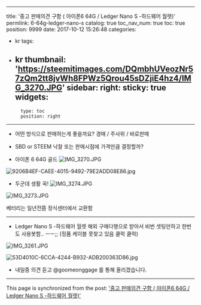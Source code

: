 
---
title: '중고 판매의견 구함 ( 아이폰6 64G / Ledger Nano S -하드웨어 월렛)'
permlink: 6-64g-ledger-nano-s
catalog: true
toc_nav_num: true
toc: true
position: 9999
date: 2017-10-12 15:26:48
categories:
- kr
tags:
- kr
thumbnail: 'https://steemitimages.com/DQmbhUVeozNr57zQm2tt8jvWh8FPWz5Qrou45sDZjiE4hz4/IMG_3270.JPG'
sidebar:
    right:
        sticky: true
widgets:
    -
        type: toc
        position: right
---


- 어떤 방식으로 판매하는게 좋을까요? 
경매 / 주사위 / 바로판매 

- SBD or STEEM 낙찰 또는 판매시점에 가격만큼 결정할까?


 - 아이폰 6 64G 골드
![IMG_3270.JPG](https://steemitimages.com/DQmbhUVeozNr57zQm2tt8jvWh8FPWz5Qrou45sDZjiE4hz4/IMG_3270.JPG)

![9206B4EF-CAEE-4015-9492-79E2ADD08E86.jpg](https://steemitimages.com/DQmerfK1fdFDQELuVqo43HkUZLHJT5WUkVBecqGzh3Fd239/9206B4EF-CAEE-4015-9492-79E2ADD08E86.jpg)

- 두군데 생활 꼭!
![IMG_3274.JPG](https://steemitimages.com/DQmeQTLvF5gJEorakVnqDG86MzsyWgRsk7V7ArirEeSSUuV/IMG_3274.JPG)

![IMG_3273.JPG](https://steemitimages.com/DQmZoGzUMRfD7LF3PvJ2fWQ9u4uUpKeX71WjFdUTUfjKB5H/IMG_3273.JPG)

베터리는 일년전쯤 정식센터에서 교환함 

---
-  Ledger Nano S -하드웨어 월렛
해외 구매다행으로 받아서 비번 셋팅만하고 한번도 사용봇함.. ㅡㅡ;; (정품 케이블 못찾고 있음 쿨럭 쿨럭)

![IMG_3261.JPG](https://steemitimages.com/DQmV22S29XfQBm5rF8CUZChKbE21PQUeV4iKi1kcus1shsa/IMG_3261.JPG)

![53D4010C-6CCA-4244-B932-ADB200363D86.jpg](https://steemitimages.com/DQmbJbCmMaMBtQW9bi3xYncrcmk2Nhav8DJkoi9gmVb4LgH/53D4010C-6CCA-4244-B932-ADB200363D86.jpg)

- 내일중 의견 듣고 @goomeonggage 를 통해 올리겠습니다.

- - -

This page is synchronized from the post: ['중고 판매의견 구함 ( 아이폰6 64G / Ledger Nano S -하드웨어 월렛)'](https://steemit.com/@kingbit/6-64g-ledger-nano-s)
